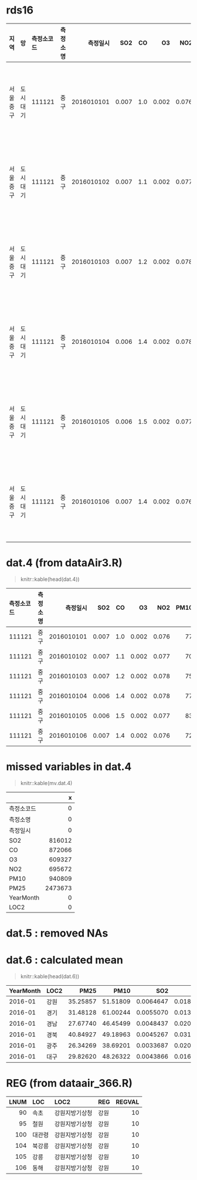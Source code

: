 # rds16

|지역      |망       |측정소코드 |측정소명 |   측정일시|   SO2|  CO|    O3|   NO2| PM10| PM25|주소                  |YearMonth |
|:---------|:--------|:----------|:--------|----------:|-----:|---:|-----:|-----:|----:|----:|:---------------------|:---------|
|서울 중구 |도시대기 |111121     |중구     | 2016010101| 0.007| 1.0| 0.002| 0.076|   77|   53|서울 중구 덕수궁길 15 |2016-01   |
|서울 중구 |도시대기 |111121     |중구     | 2016010102| 0.007| 1.1| 0.002| 0.077|   70|   48|서울 중구 덕수궁길 15 |2016-01   |
|서울 중구 |도시대기 |111121     |중구     | 2016010103| 0.007| 1.2| 0.002| 0.078|   75|   53|서울 중구 덕수궁길 15 |2016-01   |
|서울 중구 |도시대기 |111121     |중구     | 2016010104| 0.006| 1.4| 0.002| 0.078|   77|   53|서울 중구 덕수궁길 15 |2016-01   |
|서울 중구 |도시대기 |111121     |중구     | 2016010105| 0.006| 1.5| 0.002| 0.077|   83|   52|서울 중구 덕수궁길 15 |2016-01   |
|서울 중구 |도시대기 |111121     |중구     | 2016010106| 0.007| 1.4| 0.002| 0.076|   72|   50|서울 중구 덕수궁길 15 |2016-01   |


# dat.4 (from dataAir3.R)
> knitr::kable(head(dat.4))

|측정소코드 |측정소명 |   측정일시|   SO2|  CO|    O3|   NO2| PM10| PM25|YearMonth |LOC2 |
|:----------|:--------|----------:|-----:|---:|-----:|-----:|----:|----:|:---------|:----|
|111121     |중구     | 2016010101| 0.007| 1.0| 0.002| 0.076|   77|   53|2016-01   |서울 |
|111121     |중구     | 2016010102| 0.007| 1.1| 0.002| 0.077|   70|   48|2016-01   |서울 |
|111121     |중구     | 2016010103| 0.007| 1.2| 0.002| 0.078|   75|   53|2016-01   |서울 |
|111121     |중구     | 2016010104| 0.006| 1.4| 0.002| 0.078|   77|   53|2016-01   |서울 |
|111121     |중구     | 2016010105| 0.006| 1.5| 0.002| 0.077|   83|   52|2016-01   |서울 |
|111121     |중구     | 2016010106| 0.007| 1.4| 0.002| 0.076|   72|   50|2016-01   |서울 |

# missed variables in dat.4
> knitr::kable(mv.dat.4)

|           |       x|
|:----------|-------:|
|측정소코드 |       0|
|측정소명   |       0|
|측정일시   |       0|
|SO2        |  816012|
|CO         |  872066|
|O3         |  609327|
|NO2        |  695672|
|PM10       |  940809|
|PM25       | 2473673|
|YearMonth  |       0|
|LOC2       |       0|


# dat.5 : removed NAs
# dat.6 : calculated mean
> knitr::kable(head(dat.6))


|YearMonth |LOC2 |     PM25|     PM10|       SO2|        O3|        CO|       NO2|
|:---------|:----|--------:|--------:|---------:|---------:|---------:|---------:|
|2016-01   |강원 | 35.25857| 51.51809| 0.0064647| 0.0187982| 0.8802540| 0.0240223|
|2016-01   |경기 | 31.48128| 61.00244| 0.0055070| 0.0133907| 0.6640923| 0.0341962|
|2016-01   |경남 | 27.67740| 46.45499| 0.0048437| 0.0205038| 0.5671990| 0.0222889|
|2016-01   |경북 | 40.84927| 49.18963| 0.0045267| 0.0318071| 0.6559157| 0.0178979|
|2016-01   |광주 | 26.34269| 38.69201| 0.0033687| 0.0203806| 0.5383790| 0.0234902|
|2016-01   |대구 | 29.82620| 48.26322| 0.0043866| 0.0161510| 0.5738215| 0.0244691|


# REG (from dataair_366.R)


| LNUM|LOC    |LOC2           |REG  | REGVAL|
|----:|:------|:--------------|:----|------:|
|   90|속초   |강원지방기상청 |강원 |     10|
|   95|철원   |강원지방기상청 |강원 |     10|
|  100|대관령 |강원지방기상청 |강원 |     10|
|  104|북강릉 |강원지방기상청 |강원 |     10|
|  105|강릉   |강원지방기상청 |강원 |     10|
|  106|동해   |강원지방기상청 |강원 |     10|
